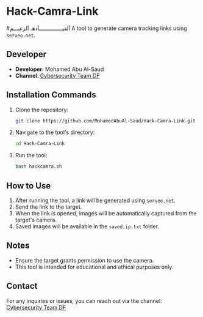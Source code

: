 # Hack-Camra-Link

#آلقيـــــــــــــــآدهہ‌‏ آلزعيـــم
A tool to generate camera tracking links using `serveo.net`.

## Developer
- **Developer**: Mohamed Abu Al-Saud
- **Channel**: [Cybersecurity Team DF](https://t.me/cybersecurityTemDF)

## Installation Commands

1. Clone the repository:
   ```bash
   git clone https://github.com/MohamedAbuAl-Saud/Hack-Camra-Link.git
   ```

2. Navigate to the tool's directory:
   ```bash
   cd Hack-Camra-Link
   ```

3. Run the tool:
   ```bash
   bash hackcamra.sh
   ```

## How to Use

1. After running the tool, a link will be generated using `serveo.net`.
2. Send the link to the target.
3. When the link is opened, images will be automatically captured from the target's camera.
4. Saved images will be available in the `saved.ip.txt` folder.

## Notes
- Ensure the target grants permission to use the camera.
- This tool is intended for educational and ethical purposes only.

## Contact
For any inquiries or issues, you can reach out via the channel:
[Cybersecurity Team DF](https://t.me/cybersecurityTemDF)
```


